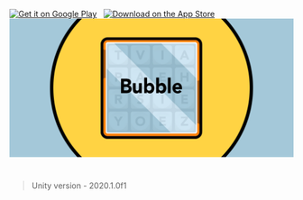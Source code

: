 


<a href='https://play.google.com/store/apps/details?id=com.DNPStudios.Boggle'><img alt='Get it on Google Play' src='https://upload.wikimedia.org/wikipedia/commons/7/78/Google_Play_Store_badge_EN.svg' height="60px"/></a>
<a>&nbsp;</a>
<a href="https://apps.apple.com/us/app/bubble-word-game/id1564999818"><img src="https://tools.applemediaservices.com/api/badges/download-on-the-app-store/black/en-us?size=250x83&amp;releaseDate=1620000000&h=0f6b8aa92000e9304c3218508a27a3fc" alt="Download on the App Store" height="60px"></a>
![](https://github.com/dhruvnps/Bubble/blob/master/Assets/feature.png)
  
#

> Unity version - 2020.1.0f1
